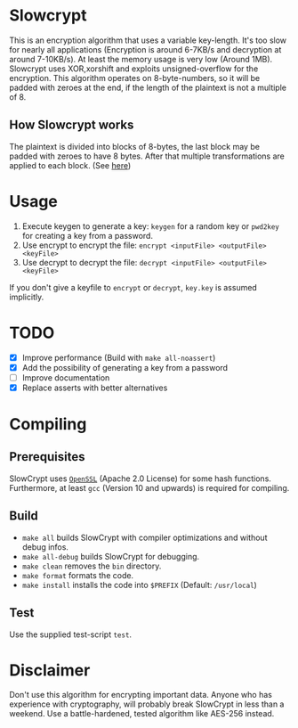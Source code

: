 # Slowcrypt
This is an encryption algorithm that uses a variable key-length.
It's too slow for nearly all applications (Encryption is around 6-7KB/s and decryption 
at around 7-10KB/s). At least the memory usage is very low (Around 1MB).
Slowcrypt uses XOR,xorshift and exploits unsigned-overflow for the encryption.
This algorithm operates on 8-byte-numbers, so it will be padded with zeroes at the end, if the length of the plaintext 
is not a multiple of 8.

## How Slowcrypt works
The plaintext is divided into blocks of 8-bytes, the last block may be padded with zeroes to have 8 bytes.
After that multiple transformations are applied to each block. (See [here](https://github.com/JCWasmx86/SlowCrypt/blob/15cc88afed9b08236052597711392d114b6041a9/src/shared.c#L402-L421))
# Usage
1. Execute keygen to generate a key: `keygen` for a random key or `pwd2key` for creating a key from a password.
2. Use encrypt to encrypt the file: `encrypt <inputFile> <outputFile> <keyFile>`
3. Use decrypt to decrypt the file: `decrypt <inputFile> <outputFile> <keyFile>`


If you don't give a keyfile to `encrypt` or `decrypt`, `key.key` is assumed implicitly.

# TODO
- [x] Improve performance (Build with `make all-noassert`)
- [x] Add the possibility of generating a key from a password
- [ ] Improve documentation
- [x] Replace asserts with better alternatives

# Compiling
## Prerequisites
SlowCrypt uses [`OpenSSL`](https://github.com/openssl/openssl/blob/master/LICENSE.txt) (Apache 2.0 License) for some hash functions.
Furthermore, at least `gcc` (Version 10 and upwards) is required for compiling.

## Build
- `make all` builds SlowCrypt with compiler optimizations and without debug infos.
- `make all-debug` builds SlowCrypt for debugging.
- `make clean` removes the `bin` directory.
- `make format` formats the code.
- `make install` installs the code into `$PREFIX` (Default: `/usr/local`)
## Test
Use the supplied test-script `test`.

# Disclaimer
Don't use this algorithm for encrypting important data.
Anyone who has experience with cryptography, will probably break SlowCrypt in less than a weekend.
Use a battle-hardened, tested algorithm like AES-256 instead.
